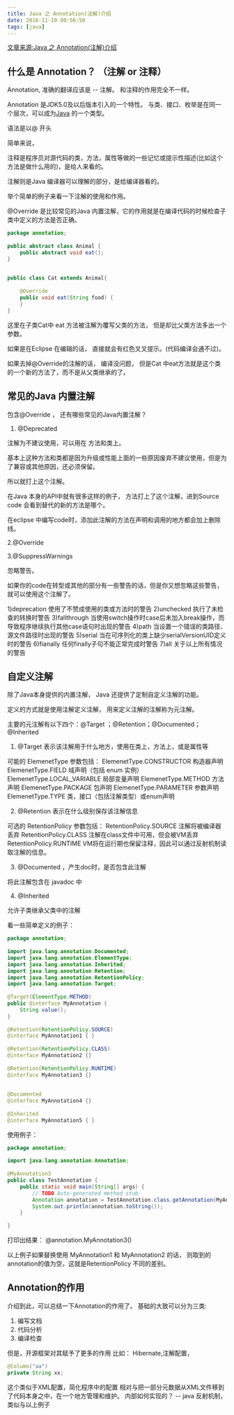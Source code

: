 ```yaml
---
title: Java 之 Annotation(注解)介绍
date: 2016-11-10 00:56:50
tags: [java]
---
```

[文章来源:Java 之 Annotation(注解)介绍](http://blog.csdn.net//u011229848//article/details/53114684)


## 什么是 Annotation？ （注解 or 注释）

Annotation, 准确的翻译应该是 -- 注解。 和注释的作用完全不一样。

Annotation 是JDK5.0及以后版本引入的一个特性。 与类、接口、枚举是在同一个层次，可以成为[Java](http://lib.csdn.net/base/javaee "Java EE知识库") 的一个类型。

语法是以@ 开头

简单来说，

注释是程序员对源代码的类，方法，属性等做的一些记忆或提示性描述(比如这个方法是做什么用的)，是给人来看的。

注解则是Java 编译器可以理解的部分，是给编译器看的。

举个简单的例子来看一下注解的使用和作用。

@Override 是比较常见的Java 内置注解，它的作用就是在编译代码的时候检查子类中定义的方法是否正确。

```java
package annotation;  
  
public abstract class Animal {  
    public abstract void eat();  
}  

  
public class Cat extends Animal{  
  
    @Override  
    public void eat(String food) {    
    }  
}  
```

 这里在子类Cat中 eat 方法被注解为覆写父类的方法， 但是却比父类方法多出一个参数。

如果是在Eclipse 在编辑的话， 直接就会有红色叉叉提示。(代码编译会通不过)。

如果去掉@Override的注解的话， 编译没问题， 但是Cat 中eat方法就是这个类的一个新的方法了，而不是从父类继承的了。

## []()常见的Java 内置注解

包含@Override ， 还有哪些常见的Java内置注解？

1. @Deprecated

注解为不建议使用，可以用在 方法和类上。

基本上这种方法和类都是因为升级或性能上面的一些原因废弃不建议使用，但是为了兼容或其他原因，还必须保留。

所以就打上这个注解。

在Java 本身的API中就有很多这样的例子， 方法打上了这个注解，进到Source code 会看到替代的新的方法是哪个。

在eclipse 中编写code时，添加此注解的方法在声明和调用的地方都会加上删除线。

2.@Override

3.@SuppressWarnings

忽略警告。

如果你的code在转型或其他的部分有一些警告的话，但是你又想忽略这些警告，就可以使用这个注解了。

1)deprecation 使用了不赞成使用的类或方法时的警告
2)unchecked 执行了未检查的转换时警告
3)fallthrough 当使用switch操作时case后未加入break操作，而导致程序继续执行其他case语句时出现的警告
4)path 当设置一个错误的类路径、源文件路径时出现的警告
5)serial 当在可序列化的类上缺少serialVersionUID定义时的警告
6)fianally 任何finally子句不能正常完成时警告
7)all 关于以上所有情况的警告

## []()自定义注解

除了Java本身提供的内置注解， Java 还提供了定制自定义注解的功能。

定义的方式就是使用注解定义注解， 用来定义注解的注解称为元注解。

主要的元注解有以下四个：@Target ；@Retention；@Documented；@Inherited

1. @Target 表示该注解用于什么地方，使用在类上，方法上，或是属性等

可能的 ElemenetType 参数包括：
ElemenetType.CONSTRUCTOR 构造器声明
ElemenetType.FIELD 域声明（包括 enum 实例）
ElemenetType.LOCAL_VARIABLE 局部变量声明
ElemenetType.METHOD 方法声明
ElemenetType.PACKAGE 包声明
ElemenetType.PARAMETER 参数声明
ElemenetType.TYPE 类，接口（包括注解类型）或enum声明

2. @Retention 表示在什么级别保存该注解信息

可选的 RetentionPolicy 参数包括：
RetentionPolicy.SOURCE 注解将被编译器丢弃
RetentionPolicy.CLASS 注解在class文件中可用，但会被VM丢弃
RetentionPolicy.RUNTIME VM将在运行期也保留注释，因此可以通过反射机制读取注解的信息。

3. @Documented ，产生doc时，是否包含此注解

将此注解包含在 javadoc 中

4. @Inherited

允许子类继承父类中的注解

看一些简单定义的例子：

```java
package annotation;  
  
import java.lang.annotation.Documented;  
import java.lang.annotation.ElementType;  
import java.lang.annotation.Inherited;  
import java.lang.annotation.Retention;  
import java.lang.annotation.RetentionPolicy;  
import java.lang.annotation.Target;  
  
@Target(ElementType.METHOD)  
public @interface MyAnnotation {  
    String value();  
}  
  
@Retention(RetentionPolicy.SOURCE)   
@interface MyAnnotation1 { }   
  
@Retention(RetentionPolicy.CLASS)   
@interface MyAnnotation2 {}   
  
@Retention(RetentionPolicy.RUNTIME)   
@interface MyAnnotation3 {}  
  
  
@Documented  
@interface MyAnnotation4 {}  
              
@Inherited  
@interface MyAnnotation5 { }  
```
使用例子：
```java
package annotation;  
  
import java.lang.annotation.Annotation;  
  
@MyAnnotation3  
public class TestAnnotation {  
    public static void main(String[] args) {  
        // TODO Auto-generated method stub  
        Annotation annotation = TestAnnotation.class.getAnnotation(MyAnnotation3.class);  
        System.out.println(annotation.toString());  
    }  
  
}  
```
打印出结果： @annotation.MyAnnotation3()

以上例子如果替换使用 MyAnnotation1 和 MyAnnotation2 的话， 则取到的annotation的值为空，这就是RetentionPolicy 不同的差别。

## []()Annotation的作用

介绍到此，可以总结一下Annotation的作用了。
基础的大致可以分为三类:
1. 编写文档
2. 代码分析
3. 编译检查

但是，开源框架对其赋予了更多的作用
比如：
Hibernate,注解配置，
```java
@Column("aa")  
private String xx;  
```
 这个类似于XML配置，简化程序中的配置
相对与把一部分元数据从XML文件移到了代码本身之中，在一个地方管理和维护。
内部如何实现的？ -- java 反射机制，类似与以上例子
